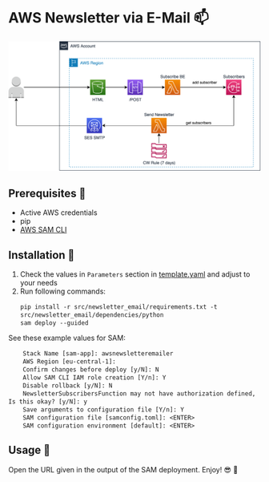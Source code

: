 # AWS Newsletter via E-Mail :mailbox:


![AWS E-Mail Newsletter Architecture Diagram](./AWSEmailNewsletter.drawio.png)

## Prerequisites :raising_hand:
* Active AWS credentials
* pip
* [AWS SAM CLI](https://docs.aws.amazon.com/serverless-application-model/latest/developerguide/serverless-sam-cli-install.html)

## Installation :construction_worker:
1. Check the values in `Parameters` section in [template.yaml](./template.yaml) and adjust to your needs
2. Run following commands:
	````
	pip install -r src/newsletter_email/requirements.txt -t src/newsletter_email/dependencies/python
	sam deploy --guided
	````

See these example values for SAM:
```
	Stack Name [sam-app]: awsnewsletteremailer
	AWS Region [eu-central-1]: 
	Confirm changes before deploy [y/N]: N
	Allow SAM CLI IAM role creation [Y/n]: Y 
	Disable rollback [y/N]: N
	NewsletterSubscribersFunction may not have authorization defined, Is this okay? [y/N]: y
	Save arguments to configuration file [Y/n]: Y
	SAM configuration file [samconfig.toml]: <ENTER>
	SAM configuration environment [default]: <ENTER>
```

## Usage :running:
Open the URL given in the output of the SAM deployment. Enjoy! :sunglasses: :star2: